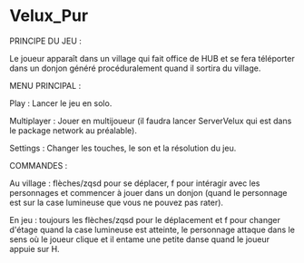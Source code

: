 # Velux_Pur

PRINCIPE DU JEU :


Le joueur apparaît dans un village qui fait office de HUB et se fera téléporter dans un donjon généré procéduralement quand il sortira du village.

MENU PRINCIPAL :


  Play : Lancer le jeu en solo.
  
  Multiplayer : Jouer en multijoueur (il faudra lancer ServerVelux qui est dans le package network au préalable).
  
  Settings : Changer les touches, le son et la résolution du jeu.


COMMANDES :

  Au village : flèches/zqsd pour se déplacer, f pour intéragir avec les personnages et commencer à jouer dans un donjon (quand le personnage est sur la case lumineuse que vous ne pouvez pas rater).

  En jeu : toujours les flèches/zqsd pour le déplacement et f pour changer d'étage quand la case lumineuse est atteinte, le personnage attaque dans le sens où le joueur clique et il entame une petite danse quand le joueur appuie sur H.
